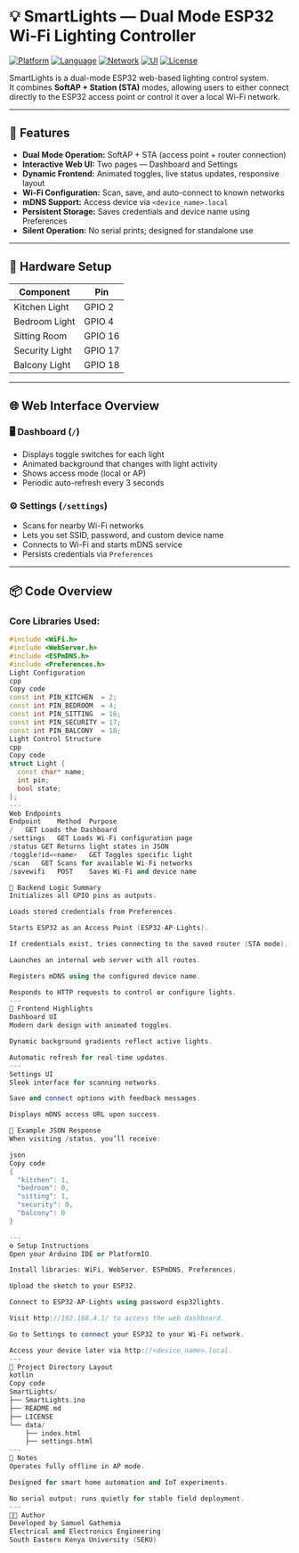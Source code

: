 # 💡 SmartLights — Dual Mode ESP32 Wi-Fi Lighting Controller

[![Platform](https://img.shields.io/badge/Platform-ESP32-blue?logo=espressif)](https://www.espressif.com/)
[![Language](https://img.shields.io/badge/Language-C++-brightgreen?logo=c%2B%2B)](https://isocpp.org/)
[![Network](https://img.shields.io/badge/Mode-SoftAP%20+%20STA-yellow)]()
[![UI](https://img.shields.io/badge/UI-Web%20Dashboard-orange)]()
[![License](https://img.shields.io/badge/License-MIT-lightgrey.svg)](LICENSE)

SmartLights is a dual-mode ESP32 web-based lighting control system.  
It combines **SoftAP + Station (STA)** modes, allowing users to either connect directly to the ESP32 access point or control it over a local Wi-Fi network.

---

## 🚀 Features

- **Dual Mode Operation:** SoftAP + STA (access point + router connection)
- **Interactive Web UI:** Two pages — Dashboard and Settings
- **Dynamic Frontend:** Animated toggles, live status updates, responsive layout
- **Wi-Fi Configuration:** Scan, save, and auto-connect to known networks
- **mDNS Support:** Access device via `<device_name>.local`
- **Persistent Storage:** Saves credentials and device name using Preferences
- **Silent Operation:** No serial prints; designed for standalone use

---

## 🧱 Hardware Setup

| Component | Pin |
|------------|-----|
| Kitchen Light  | GPIO 2 |
| Bedroom Light  | GPIO 4 |
| Sitting Room   | GPIO 16 |
| Security Light | GPIO 17 |
| Balcony Light  | GPIO 18 |

---

## 🌐 Web Interface Overview

### 🖥 Dashboard (`/`)
- Displays toggle switches for each light  
- Animated background that changes with light activity  
- Shows access mode (local or AP)  
- Periodic auto-refresh every 3 seconds  

### ⚙️ Settings (`/settings`)
- Scans for nearby Wi-Fi networks  
- Lets you set SSID, password, and custom device name  
- Connects to Wi-Fi and starts mDNS service  
- Persists credentials via `Preferences`

---

## 📦 Code Overview

### Core Libraries Used:
```cpp
#include <WiFi.h>
#include <WebServer.h>
#include <ESPmDNS.h>
#include <Preferences.h>
Light Configuration
cpp
Copy code
const int PIN_KITCHEN  = 2;
const int PIN_BEDROOM  = 4;
const int PIN_SITTING  = 16;
const int PIN_SECURITY = 17;
const int PIN_BALCONY  = 18;
Light Control Structure
cpp
Copy code
struct Light {
  const char* name;
  int pin;
  bool state;
};
---
Web Endpoints
Endpoint	Method	Purpose
/	GET	Loads the Dashboard
/settings	GET	Loads Wi-Fi configuration page
/status	GET	Returns light states in JSON
/toggle?id=<name>	GET	Toggles specific light
/scan	GET	Scans for available Wi-Fi networks
/savewifi	POST	Saves Wi-Fi and device name

🧠 Backend Logic Summary
Initializes all GPIO pins as outputs.

Loads stored credentials from Preferences.

Starts ESP32 as an Access Point (ESP32-AP-Lights).

If credentials exist, tries connecting to the saved router (STA mode).

Launches an internal web server with all routes.

Registers mDNS using the configured device name.

Responds to HTTP requests to control or configure lights.
---
🌈 Frontend Highlights
Dashboard UI
Modern dark design with animated toggles.

Dynamic background gradients reflect active lights.

Automatic refresh for real-time updates.
---
Settings UI
Sleek interface for scanning networks.

Save and connect options with feedback messages.

Displays mDNS access URL upon success.

🧰 Example JSON Response
When visiting /status, you’ll receive:

json
Copy code
{
  "kitchen": 1,
  "bedroom": 0,
  "sitting": 1,
  "security": 0,
  "balcony": 0
}

---
⚙️ Setup Instructions
Open your Arduino IDE or PlatformIO.

Install libraries: WiFi, WebServer, ESPmDNS, Preferences.

Upload the sketch to your ESP32.

Connect to ESP32-AP-Lights using password esp32lights.

Visit http://192.168.4.1/ to access the web dashboard.

Go to Settings to connect your ESP32 to your Wi-Fi network.

Access your device later via http://<device_name>.local.
---
📁 Project Directory Layout
kotlin
Copy code
SmartLights/
├── SmartLights.ino
├── README.md
├── LICENSE
└── data/
    ├── index.html
    ├── settings.html
---
🧾 Notes
Operates fully offline in AP mode.

Designed for smart home automation and IoT experiments.

No serial output; runs quietly for stable field deployment.
---
🧑‍💻 Author
Developed by Samuel Gathemia
Electrical and Electronics Engineering
South Eastern Kenya University (SEKU)
